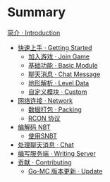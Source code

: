 # Summary

[简介 · Introduction](README.md)

- [快速上手 · Getting Started](getting-started/index.md)
  - [加入游戏 · Join Game](getting-started/join-game.md)
  - [基础功能 · Basic Module](getting-started/basic-module.md)
  - [聊天消息 · Chat Message](getting-started/chat-message.md)
  - [地形解析 · Level Data]()
  - [自定义模块 · Custom]()
- [网络连接 · Network](network/index.md)
  - [数据打包 · Packing](network/packing.md)
  - [RCON 协议]()
- [编解码 NBT]()
  - [使用SNBT]()
- [处理聊天消息 · Chat](chat/index.md)
- [编写服务端 · Writing Server]()
- [贡献 · Contributing]()
  - [Go-MC 版本更新 · Update]()